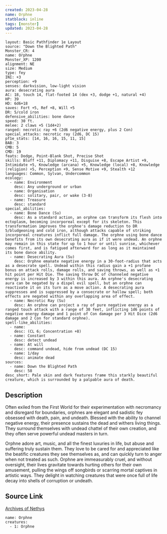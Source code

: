 ```yaml
---
created: 2023-04-28
name: Orphne
statblock: inline
tags: [monster]
updated: 2023-04-28
---
```

```statblock
layout: Basic Pathfinder 1e Layout
source: "Down the Blighted Path"
Monster_CR: 4
name: Orphne
Monster_XP: 1200
alignment: NE
size: Medium
type: fey
INI: +3
perception: +9
senses: darkvision, low-light vision
aura: desecrating aura
AC: 18, touch 14, flat-footed 14 (dex +3, dodge +1, natural +4)
HP: 39
HD: 6d6+18
saves: Fort +5, Ref +8, Will +5
DR: 5/cold iron
defensive_abilities: bone dance
speed: 30 ft.
melee: 2 claws +5 (1d4+2)
ranged: necrotic ray +6 (2d6 negative energy, plus 2 Con)
special_attacks: necrotic ray (2d6, DC 15)
pf1e_stats: [14, 16, 16, 15, 11, 15]
BAB: 3
CMB: 5
CMD: 19
feats: Dodge, Point-Blank Shot, Precise Shot
skills: Bluff +11, Diplomacy +11, Disguise +8, Escape Artist +9, Intimidate +5, Knowledge (arcana) +5, Knowledge (local) +8, Knowledge (religion) +5, Perception +9, Sense Motive +9, Stealth +12
languages: Common, Sylvan, Undercommon
ecology:
  - name: Environment
    desc: Any underground or urban
  - name: Organisation
    desc: solitary, pair, or wake (3-8)
  - name: Treasure
    desc: standard
special_abilities:
  - name: Bone Dance (Su)
    desc: As a standard action, an orphne can transform its flesh into ectoplasm, becoming incorporeal except for its skeleton. This transformation improves the orphne's damage reduction to DR 5/bludgeoning and cold iron, although attacks capable of striking incorporeal creatures inflict full damage. The orphne using bone dance benefits from its own desecrating aura as if it were undead. An orphne may remain in this state for up to 1 hour or until sunrise, whichever comes first, and is fatigued afterward for as long as it maintained its bone dance ability.
  - name: Desecrating Aura (Su)
    desc: Orphne emanate negative energy in a 30-foot-radius that acts as a desecrate spell. Undead within this radius gain a +1 profane bonus on attack rolls, damage rolls, and saving throws, as well as +1 hit point per Hit Die. The saving throw DC of channeled negative energy is increased by 3 within this aura. An orphne's desecrating aura can be negated by a dispel evil spell, but an orphne can reactivate it on its turn as a move action. A desecrating aura suppresses and is suppressed by a consecrate or hallow spell; both effects are negated within any overlapping area of effect.
  - name: Necrotic Ray (Su)
    desc: An orphne can project a ray of pure negative energy as a ranged touch attack with a range of 30 feet, inflicting 1d6 points of negative energy damage and 1 point of Con damage per 3 Hit Dice (2d6 damage and 2 Con for standard orphne).
spell-like_abilities:
  - name:
    desc: (CL 6; Concentration +8)
  - name: Constant
    desc: detect undead
  - name: At will
    desc: command undead, hide from undead (DC 15)
  - name: 1/day
    desc: animate dead
sources:
  - name: Down the Blighted Path
    desc: 58
desc_short: Pale skin and dark features frame this starkly beautiful creature, which is surrounded by a palpable aura of death.
```
## Description
Often exiled from the First World for their experimentation with necromancy and disregard for boundaries, orphnes are elegant and sadistic fey obsessed with death, pain, and undeath. Blessed with the ability to channel negative energy, their presence sustains the dead and withers living things. They surround themselves with undead chattel of their own creation, and they often serve powerful undead masters in turn.

Orphne adore art, music, and all the finest luxuries in life, but abuse and suffering truly sustain them. They love to be cared for and appreciated like the beatific creatures they see themselves as, and can quickly turn to anger when not treated as such. Orphne are immeasurably cruel, and without oversight, their lives gravitate towards hurting others for their own amusement, pulling the wings off songbirds or scarring mortal captives in artistic ways. They delight in watching creatures that were once full of life decay into shells of corruption or undeath.
## Source Link
[Archives of Nethys](https://aonprd.com/MonsterDisplay.aspx?ItemName=Orphne)
```encounter-table
name: Orphne
creatures:
  - 1: Orphne
```
